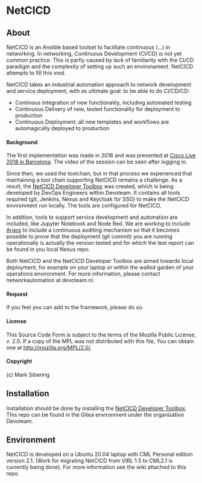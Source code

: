 # NetCICD #
## About ##
NetCICD is an Ansible based toolset to facilitate continuous (…) in networking. In networking, Continuous Development (CI/CD) is not yet common practice. This is partly caused by lack of familiarity with the CI/CD paradigm and the complexity of setting up such an environament. NetCICD attempts to fill this void.

NetCICD takes an industrial automation approach to network development and service deployment, with as ultimate goal: to be able to do CI/CD/CD: 

- Continous Integration of new functionality, including automated testing
- Continuous Delivery of new, tested functionality for deployment to production 
- Continuous Deployment: all new templates and workflows are automagically deployed to production
#### Background ####
The first implementation was made in 2018 and was presented at [Cisco Live 2018 in Barcelona](https://www.ciscolive.com/c/dam/r/ciscolive/emea/docs/2019/pdf/BRKSDN-2158.pdf). The video of the session can be seen after logging in.

Since then, we used the toolchain, but in that process we experienced that maintaining a tool chain supporting NetCICD remains a challenge. As a result, the [NetCICD Developer Toolbox](https://github.com/Devoteam/NetCICD-developer-toolbox) was created, which is being developed by DevOps Engineers within Devoteam. It contains all tools required (git, Jenkins, Nexus and Keycloak for SSO) to make the NetCICD environment run locally. The tools are configured for NetCICD.

In addition, tools to support service development and automation are included, like Jupyter Notebook and Node Red. We are working to include [Argos](https://www.argosnotary.com/) to include a continuous auditing mechanism so that it becomes possible to prove that the deployment (git commit) you are running operationally is actually the version tested and for which the test report can be found in you local Nexus repo.

Both NetCICD and the NetCICD Developer Toolbox are aimed towards local deployment, for example on your laptop or within the walled garden of your operations environment. For more information, please contact networkautomation at devoteam.nl.
#### Request ####
If you feel you can add to the framework, please do so. 
#### License ###
This Source Code Form is subject to the terms of the Mozilla Public License, v. 2.0. If a copy of the MPL was not distributed with this file, You can obtain one at http://mozilla.org/MPL/2.0/.
#### Copyright ####
(c) Mark Sibering

## Installation ##
Installation should be done by installing the [NetCICD Developer Toolbox](https://github.com/Devoteam/NetCICD-developer-toolbox). This repo can be found in the Gitea environment under the organisation Devoteam. 
## Environment ##
NetCICD is developed on a Ubuntu 20.04 laptop with CML Personal edition version 2.1. (Work for migrating NetCICD from VIRL 1.5 to CML2.1 is currently being done). For more information see the wiki attached to this repo.

